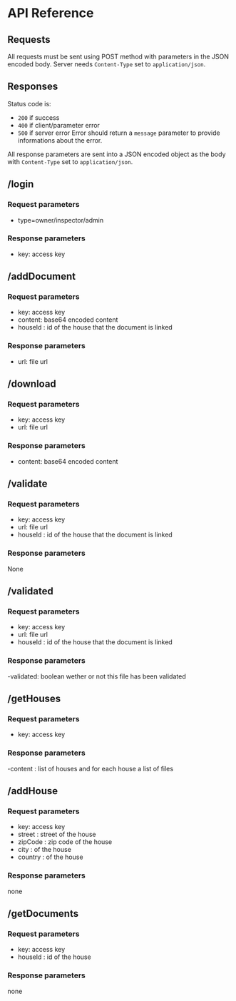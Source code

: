 # API Reference

## Requests
All requests must be sent using POST method with parameters in the JSON encoded
body. Server needs `Content-Type` set to `application/json`.

## Responses
Status code is:
- `200` if success
- `400` if client/parameter error
- `500` if server error
Error should return a `message` parameter to provide informations about the
error.

All response parameters are sent into a JSON encoded object as the body
with `Content-Type` set to `application/json`.


## /login

### Request parameters
- type=owner/inspector/admin

### Response parameters
- key: access key


## /addDocument

### Request parameters
- key: access key
- content: base64 encoded content
- houseId : id of the house that the document is linked

### Response parameters
- url: file url


## /download

### Request parameters
- key: access key
- url: file url

### Response parameters
- content: base64 encoded content


## /validate

### Request parameters
- key: access key
- url: file url
- houseId : id of the house that the document is linked

### Response parameters
None


## /validated

### Request parameters
- key: access key
- url: file url
- houseId : id of the house that the document is linked

### Response parameters
-validated: boolean wether or not this file has been validated


## /getHouses

### Request parameters
- key: access key

### Response parameters
-content : list of houses and for each house a list of files



## /addHouse

### Request parameters
- key: access key
- street : street of the house
- zipCode : zip code of the house 
- city : of the house
- country : of the house
 

### Response parameters
none



## /getDocuments

### Request parameters
- key: access key
- houseId : id of the house

 

### Response parameters
none



